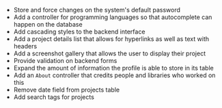 - Store and force changes on the system's default password
- Add a controller for programming languages so that autocomplete can happen on the database
- Add cascading styles to the backend interface
- Add a project details list that allows for hyperlinks as well as text with headers
- Add a screenshot gallery that allows the user to display their project
- Provide validation on backend forms
- Expand the amount of information the profile is able to store in its table
- Add an `About` controller that credits people and libraries who worked on this
- Remove date field from projects table
- Add search tags for projects
